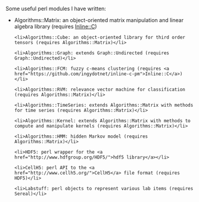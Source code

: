 Some useful perl modules I have written:
<ul>
    <li>Algorithms::Matrix: an object-oriented matrix manipulation and linear algebra library (requires <a href="https://github.com/ingydotnet/inline-c-pm">Inline::C</a>)</li>
    
    <li>Algorithms::Cube: an object-oriented library for third order tensors (requires Algorithms::Matrix)</li>

    <li>Algorithms::Graph: extends Graph::Undirected (requires Graph::Undirected)</li>

    <li>Algorithms::FCM: fuzzy c-means clustering (requires <a href="https://github.com/ingydotnet/inline-c-pm">Inline::C</a>)</li>
    
    <li>Algorithms::RVM: relevance vector machine for classification (requires Algorithms::Matrix)</li>
    
    <li>Algorithms::TimeSeries: extends Algorithms::Matrix with methods for time series (requires Algorithms::Matrix)</li>

    <li>Algorithms::Kernel: extends Algorithms::Matrix with methods to compute and manipulate kernels (requires Algorithms::Matrix)</li>

    <li>Algorithms::HMM: hidden Markov model (requires Algorithms::Matrix)</li>

    <li>HDF5: perl wrapper for the <a href="http://www.hdfgroup.org/HDF5/">hdf5 library</a></li>

    <li>CellH5: perl API to the <a href="http://www.cellh5.org/">CellH5</a> file format (requires HDF5)</li>

    <li>Labstuff: perl objects to represent various lab items (requires Sereal)</li>

</ul>
    
 
